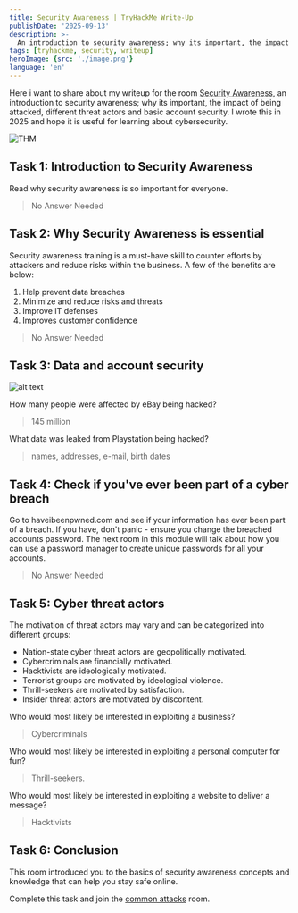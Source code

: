 ```yaml
---
title: Security Awareness | TryHackMe Write-Up
publishDate: '2025-09-13'
description: >-
  An introduction to security awareness; why its important, the impact of being attacked, different threat actors and basic account security.
tags: [tryhackme, security, writeup]
heroImage: {src: './image.png'}
language: 'en'
---
```

Here i want to share about my writeup for the room [Security Awareness](https://tryhackme.com/room/securityawareness), an introduction to security awareness; why its important, the impact of being attacked, different threat actors and basic account security. I wrote this in 2025 and hope it is useful for learning about cybersecurity.

![THM](https://tryhackme-images.s3.amazonaws.com/room-icons/d3d7881518d71dc929b4e84c2b47ed55.png)

## Task 1: Introduction to Security Awareness
Read why security awareness is so important for everyone.
>No Answer Needed

## Task 2: Why Security Awareness is essential
Security awareness training is a must-have skill to counter efforts by attackers and reduce risks within the business. A few of the benefits are below:

1. Help prevent data breaches
2. Minimize and reduce risks and threats
3. Improve IT defenses
4. Improves customer confidence

>No Answer Needed

## Task 3: Data and account security

![alt text](https://tryhackme-images.s3.amazonaws.com/user-uploads/5d617515c8cd8348d0b4e68f/room-content/e24ebaf9a04fa7dd8ded2cac4b9e73e7.png)

How many people were affected by eBay being hacked?
>145 million

What data was leaked from Playstation being hacked?
>names, addresses, e-mail, birth dates

## Task 4: Check if you've ever been part of a cyber breach

Go to haveibeenpwned.com and see if your information has ever been part of a breach. If you have, don't panic - ensure you change the breached accounts password. The next room in this module will talk about how you can use a password manager to create unique passwords for all your accounts.
>No Answer Needed

## Task 5: Cyber threat actors

The motivation of threat actors may vary and can be categorized into different groups:

- Nation-state cyber threat actors are geopolitically motivated.
- Cybercriminals are financially motivated.
- Hacktivists are ideologically motivated.
- Terrorist groups are motivated by ideological violence.
- Thrill-seekers are motivated by satisfaction.
- Insider threat actors are motivated by discontent.

Who would most likely be interested in exploiting a business? 
>Cybercriminals

Who would most likely be interested in exploiting a personal computer for fun? 
>Thrill-seekers.

Who would most likely be interested in exploiting a website to deliver a message? 
>Hacktivists

## Task 6: Conclusion

This room introduced you to the basics of security awareness concepts and knowledge that can help you stay safe online. 

Complete this task and join the [common attacks](https://tryhackme.com/room/commonattacks) room.